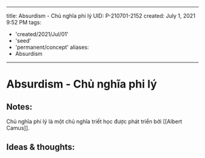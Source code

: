 
---
title: Absurdism - Chủ nghĩa phi lý
UID: P-210701-2152
created: July 1, 2021 9:52 PM
tags:
  - 'created/2021/Jul/01'
  - 'seed'
  - 'permanent/concept'
aliases:
  - Absurdism
---
# Absurdism - Chủ nghĩa phi lý

## Notes:
Chủ nghĩa phi lý là một chủ nghĩa triết học được phát triển bởi [[Albert Camus]].

## Ideas & thoughts:
